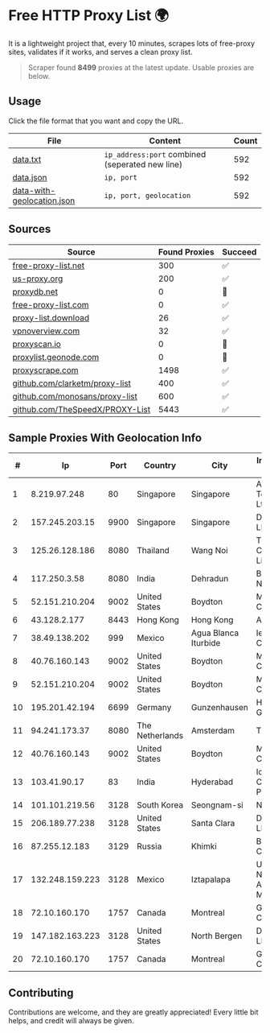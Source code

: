 
# Free HTTP Proxy List 🌍

It is a lightweight project that, every 10 minutes, scrapes lots of free-proxy sites, validates if it works, and serves a clean proxy list.


> Scraper found **8499** proxies at the latest update. Usable proxies are below.

## Usage

Click the file format that you want and copy the URL.


|File|Content|Count|
|----|-------|-----|
|[data.txt](https://raw.githubusercontent.com/themiralay/Proxy-List-World/master/data.txt)|`ip_address:port` combined (seperated new line)|592|
|[data.json](https://raw.githubusercontent.com/themiralay/Proxy-List-World/master/data.json)|`ip, port`|592|
|[data-with-geolocation.json](https://raw.githubusercontent.com/themiralay/Proxy-List-World/master/data-with-geolocation.json)|`ip, port, geolocation`|592|

## Sources

|Source|Found Proxies|Succeed|
|------|-------------|-------|
|[free-proxy-list.net](https://free-proxy-list.net)|300|✅|
|[us-proxy.org](https://www.us-proxy.org)|200|✅|
|[proxydb.net](http://proxydb.net)|0|🚫|
|[free-proxy-list.com](https://free-proxy-list.com/?page=&port=&type%5B%5D=http&type%5B%5D=https&up_time=0&search=Search)|0|✅|
|[proxy-list.download](https://www.proxy-list.download/HTTP)|26|✅|
|[vpnoverview.com](https://vpnoverview.com/privacy/anonymous-browsing/free-proxy-servers)|32|✅|
|[proxyscan.io](https://www.proxyscan.io)|0|🚫|
|[proxylist.geonode.com](https://proxylist.geonode.com/api/proxy-list?limit=300&page=1&sort_by=lastChecked&sort_type=desc&protocols=http,https)|0|🚫|
|[proxyscrape.com](https://api.proxyscrape.com/v2/?request=displayproxies&protocol=http&timeout=10000&country=all&ssl=all&anonymity=all)|1498|✅|
|[github.com/clarketm/proxy-list](https://raw.githubusercontent.com/clarketm/proxy-list/master/proxy-list-raw.txt)|400|✅|
|[github.com/monosans/proxy-list](https://raw.githubusercontent.com/monosans/proxy-list/main/proxies/http.txt)|600|✅|
|[github.com/TheSpeedX/PROXY-List](https://raw.githubusercontent.com/TheSpeedX/PROXY-List/master/http.txt)|5443|✅|


## Sample Proxies With Geolocation Info

|#|Ip|Port|Country|City|Internet Service Provider|
|-|--|----|-------|----|-------------------------|
|1|8.219.97.248|80|Singapore|Singapore|Alibaba (US) Technology Co., Ltd.|
|2|157.245.203.15|9900|Singapore|Singapore|DigitalOcean, LLC|
|3|125.26.128.186|8080|Thailand|Wang Noi|TOT Public Company Limited|
|4|117.250.3.58|8080|India|Dehradun|Bharat Sanchar Nigam Ltd|
|5|52.151.210.204|9002|United States|Boydton|Microsoft Corporation|
|6|43.128.2.177|8443|Hong Kong|Hong Kong|Aceville Pte.ltd|
|7|38.49.138.202|999|Mexico|Agua Blanca Iturbide|Ientc S De RL De CV|
|8|40.76.160.143|9002|United States|Boydton|Microsoft Corporation|
|9|52.151.210.204|9002|United States|Boydton|Microsoft Corporation|
|10|195.201.42.194|6699|Germany|Gunzenhausen|Hetzner Online GmbH|
|11|94.241.173.37|8080|The Netherlands|Amsterdam|TimeWeb Ltd.|
|12|40.76.160.143|9002|United States|Boydton|Microsoft Corporation|
|13|103.41.90.17|83|India|Hyderabad|Iqtera Communication Pvt Ltd|
|14|101.101.219.56|3128|South Korea|Seongnam-si|NBP|
|15|206.189.77.238|3128|United States|Santa Clara|DigitalOcean, LLC|
|16|87.255.12.183|3129|Russia|Khimki|BIG TELECOM CLOSED JSC|
|17|132.248.159.223|3128|Mexico|Iztapalapa|Universidad Nacional Autonoma de Mexico|
|18|72.10.160.170|1757|Canada|Montreal|GloboTech Communications|
|19|147.182.163.223|3128|United States|North Bergen|DigitalOcean, LLC|
|20|72.10.160.170|1757|Canada|Montreal|GloboTech Communications|



## Contributing

Contributions are welcome, and they are greatly appreciated! Every
little bit helps, and credit will always be given.

